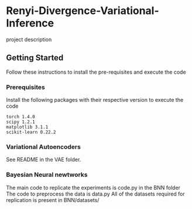 # Renyi-Divergence-Variational-Inference

project description

## Getting Started

Follow these instructions to install the pre-requisites and execute the code

### Prerequisites

Install the following packages with their respective version to execute the code
```
torch 1.4.0
scipy 1.2.1
matplotlib 3.1.1
scikit-learn 0.22.2
```
### Variational Autoencoders
See README in the VAE folder.

### Bayesian Neural newtworks

The main code to replicate the experiments is code.py in the BNN folder
The code to preprocess the data is data.py
All of the datasets required for replication is present in BNN/datasets/


